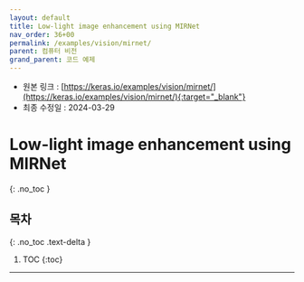 ```yaml
---
layout: default
title: Low-light image enhancement using MIRNet
nav_order: 36+00
permalink: /examples/vision/mirnet/
parent: 컴퓨터 비전
grand_parent: 코드 예제
---
```


* 원본 링크 : [https://keras.io/examples/vision/mirnet/](https://keras.io/examples/vision/mirnet/){:target="_blank"}
* 최종 수정일 : 2024-03-29

# Low-light image enhancement using MIRNet
{: .no_toc }

## 목차
{: .no_toc .text-delta }

1. TOC
{:toc}

---
